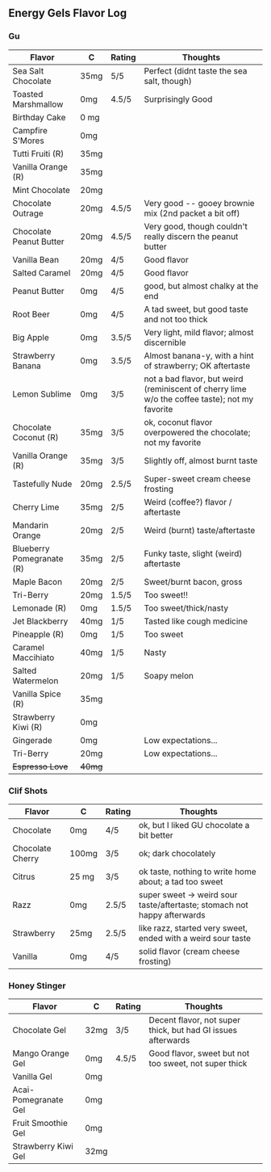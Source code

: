 
## Energy Gels Flavor Log

### Gu

| Flavor | C | Rating | Thoughts |
|--------|---|--------|----------|
| Sea Salt Chocolate | 35mg | 5/5 | Perfect (didnt taste the sea salt, though) |
| Toasted Marshmallow | 0mg | 4.5/5 | Surprisingly Good | 
| Birthday Cake | 0 mg| |
| Campfire S'Mores | 0mg | |
| Tutti Fruiti (R) | 35mg | |
| Vanilla Orange (R) | 35mg | |
| Mint Chocolate | 20mg | | |
| Chocolate Outrage | 20mg | 4.5/5 | Very good -- gooey brownie mix (2nd packet a bit off) |
| Chocolate Peanut Butter | 20mg | 4.5/5 | Very good, though couldn't really discern the peanut butter |
| Vanilla Bean | 20mg | 4/5 | Good flavor |
| Salted Caramel | 20mg | 4/5 | Good flavor |
| Peanut Butter | 0mg | 4/5 | good, but almost chalky at the end |
| Root Beer | 0mg | 4/5 | A tad sweet, but good taste and not too thick |
| Big Apple | 0mg | 3.5/5 | Very light, mild flavor; almost discernible |
| Strawberry Banana | 0mg | 3.5/5 | Almost banana-y, with a hint of strawberry; OK aftertaste |
| Lemon Sublime | 0mg | 3/5 | not a bad flavor, but weird (reminiscent of cherry lime w/o the coffee taste); not my favorite |
| Chocolate Coconut (R) | 35mg | 3/5 | ok, coconut flavor overpowered the chocolate; not my favorite |
| Vanilla Orange (R) | 35mg | 3/5 | Slightly off, almost burnt taste |
| Tastefully Nude | 20mg | 2.5/5 | Super-sweet cream cheese frosting |
| Cherry Lime | 35mg | 2/5 | Weird (coffee?) flavor / aftertaste |
| Mandarin Orange | 20mg | 2/5 | Weird (burnt) taste/aftertaste |
| Blueberry Pomegranate (R) | 35mg | 2/5 | Funky taste, slight (weird) aftertaste |
| Maple Bacon | 20mg | 2/5 | Sweet/burnt bacon, gross |
| Tri-Berry | 20mg | 1.5/5 | Too sweet!! | 
| Lemonade (R) | 0mg | 1.5/5 | Too sweet/thick/nasty | 
| Jet Blackberry | 40mg | 1/5 | Tasted like cough medicine | 
| Pineapple (R) | 0mg | 1/5 | Too sweet |
| Caramel Maccihiato | 40mg | 1/5 | Nasty |
| Salted Watermelon | 20mg | 1/5 | Soapy melon |
| Vanilla Spice (R) | 35mg | | |
| Strawberry Kiwi (R) | 0mg | | |
| Gingerade | 0mg| | Low expectations... |
| Tri-Berry | 20mg | | Low expectations... |
| ~~Espresso Love~~ | ~~40mg~~ | | |

### Clif Shots

| Flavor | C | Rating | Thoughts |
|--------|---|--------|----------|
| Chocolate | 0mg | 4/5 | ok, but I liked GU chocolate a bit better |
| Chocolate Cherry | 100mg | 3/5 | ok; dark chocolately |
| Citrus | 25 mg | 3/5 | ok taste, nothing to write home about; a tad too sweet |
| Razz | 0mg | 2.5/5 | super sweet -> weird sour taste/aftertaste; stomach not happy afterwards |
| Strawberry | 25mg | 2.5/5 | like razz, started very sweet, ended with a weird sour taste |
| Vanilla | 0mg | 4/5 | solid flavor (cream cheese frosting) |

### Honey Stinger

Flavor | C | Rating | Thoughts |
|------|---|--------|----------|
| Chocolate Gel | 32mg | 3/5 | Decent flavor, not super thick, but had GI issues afterwards |
| Mango Orange Gel | 0mg | 4.5/5 | Good flavor, sweet but not too sweet, not super thick |
| Vanilla Gel | 0mg | | |
| Acai-Pomegranate Gel | 0mg | | |
| Fruit Smoothie Gel | 0mg | | |
| Strawberry Kiwi Gel | 32mg | | |
